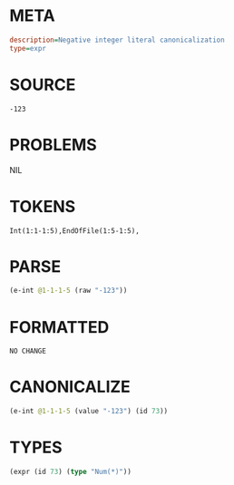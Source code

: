 # META
~~~ini
description=Negative integer literal canonicalization
type=expr
~~~
# SOURCE
~~~roc
-123
~~~
# PROBLEMS
NIL
# TOKENS
~~~zig
Int(1:1-1:5),EndOfFile(1:5-1:5),
~~~
# PARSE
~~~clojure
(e-int @1-1-1-5 (raw "-123"))
~~~
# FORMATTED
~~~roc
NO CHANGE
~~~
# CANONICALIZE
~~~clojure
(e-int @1-1-1-5 (value "-123") (id 73))
~~~
# TYPES
~~~clojure
(expr (id 73) (type "Num(*)"))
~~~